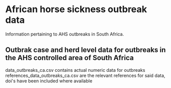# African horse sickness outbreak data
Information pertaining to AHS outbreaks in South Africa.

## Outbrak case and herd level data for outbreaks in the AHS controlled area of South Africa 
data_outbreaks_ca.csv contains actual numeric data for outbreaks
references_data_outbreaks_ca.csv are the relevant references for said data, doi's have been included where available
